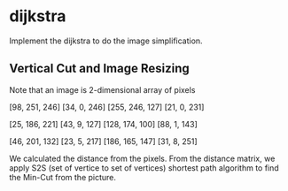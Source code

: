 # dijkstra
Implement the dijkstra to do the image simplification.

## Vertical Cut and Image Resizing

Note that an image is 2-dimensional array of pixels

[98, 251, 246]  [34, 0, 246]  [255, 246, 127]  [21, 0, 231]

[25, 186, 221]  [43, 9, 127]  [128, 174, 100]  [88, 1, 143]

[46, 201, 132]  [23, 5, 217]  [186, 165, 147]  [31, 8, 251]

We calculated the distance from the pixels. From the distance matrix, we apply S2S (set of vertice to set of vertices) shortest path
algorithm to find the Min-Cut from the picture.
